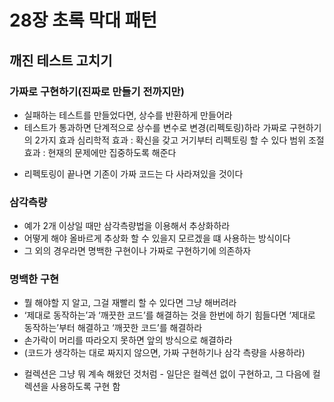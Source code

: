 # 28장 초록 막대 패턴
## 깨진 테스트 고치기

### 가짜로 구현하기(진짜로 만들기 전까지만)
-	실패하는 테스트를 만들었다면, 상수를 반환하게 만들어라
-	테스트가 통과하면 단계적으로 상수를 변수로 변경(리펙토링)하라
가짜로 구현하기의 2가지 효과
심리학적 효과 : 확신을 갖고 거기부터 리펙토링 할 수 있다
범위 조절 효과 : 현재의 문제에만 집중하도록 해준다
+ 리펙토링이 끝나면 기존이 가짜 코드는 다 사라져있을 것이다

### 삼각측량
-	예가 2개 이상일 때만 삼각측량법을 이용해서 추상화하라
-	어떻게 해야 올바르게 추상화 할 수 있을지 모르겠을 떄 사용하는 방식이다
-	그 외의 경우라면 명백한 구현이나 가짜로 구현하기에 의존하자

### 명백한 구현
-	뭘 해야할 지 알고, 그걸 재빨리 할 수 있다면 그냥 해버려라
-	‘제대로 동작하는’과 ‘깨끗한 코드’를 해결하는 것을 한번에 하기 힘들다면 ‘제대로 동작하는’부터 해결하고 ‘깨끗한 코드’를 해결하라
-	손가락이 머리를 따라오지 못하면 앞의 방식으로 해결하라
-	(코드가 생각하는 대로 짜지지 않으면, 가짜 구현하기나 삼각 측량을 사용하라)
+ 컬렉션은 그냥 뭐 계속 해왔던 것처럼 - 일단은 컬렉션 없이 구현하고, 그 다음에 컬렉션을 사용하도록 구현 함
